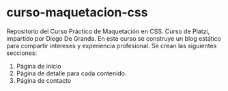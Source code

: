 # curso-maquetacion-css
Repositorio del Curso Práctico de Maquetación en CSS.
Curso de Platzi, impartido por Diego De Granda.
En este curso se construye un blog estático para compartir  intereses y experiencia profesional. 
Se crean las siguientes secciones:
  1. Página de inicio
  2. Página de detalle para cada contenido.
  3. Página de contacto
